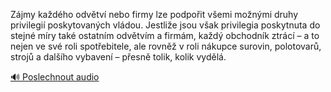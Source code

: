 
Zájmy každého odvětví nebo firmy lze podpořit všemi možnými druhy privilegií poskytovaných vládou. Jestliže jsou však privilegia poskytnuta do stejné míry také ostatním odvětvím a firmám, každý obchodník ztrácí – a to nejen ve své roli spotřebitele, ale rovněž v roli nákupce surovin, polotovarů, strojů a dalšího vybavení – přesně tolik, kolik vydělá.

[🔊 Poslechnout audio](/data/7-paragraphs/audio/chapter_25/para_002-Zjmy-kadho-odvtv-nebo-firmy-lze-podpoit-vem.mp3)
